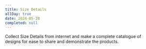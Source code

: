 ```yaml
---
title: Size Details
allDay: true
date: 2024-05-28
completed: null
---
```

Collect Size Details from internet and make a complete catalogue of designs for ease to share and demonstrate the products.